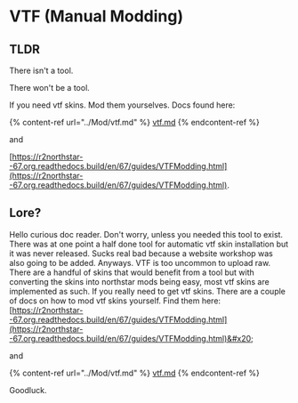 # VTF (Manual Modding)

## TLDR

There isn't a tool.

There won't be a tool.

If you need vtf skins. Mod them yourselves. Docs found here:

{% content-ref url="../Mod/vtf.md" %}
[vtf.md](../Mod/vtf.md)
{% endcontent-ref %}

and

[https://r2northstar--67.org.readthedocs.build/en/67/guides/VTFModding.html](https://r2northstar--67.org.readthedocs.build/en/67/guides/VTFModding.html).

## Lore?

Hello curious doc reader. Don't worry, unless you needed this tool to exist. There was at one point a half done tool for automatic vtf skin installation but it was never released. Sucks real bad because a website workshop was also going to be added. Anyways. VTF is too uncommon to upload raw. There are a handful of skins that would benefit from a tool but with converting the skins into northstar mods being easy, most vtf skins are implemented as such. If you really need to get vtf skins. There are a couple of docs on how to mod vtf skins yourself. Find them here: [https://r2northstar--67.org.readthedocs.build/en/67/guides/VTFModding.html](https://r2northstar--67.org.readthedocs.build/en/67/guides/VTFModding.html)&#x20;

and

{% content-ref url="../Mod/vtf.md" %}
[vtf.md](../Mod/vtf.md)
{% endcontent-ref %}

Goodluck.
